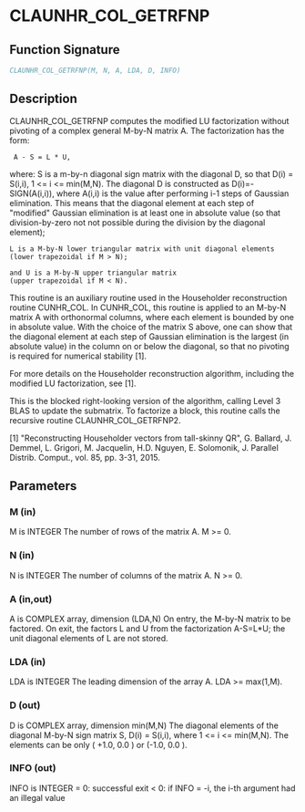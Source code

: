 # CLAUNHR_COL_GETRFNP

## Function Signature

```fortran
CLAUNHR_COL_GETRFNP(M, N, A, LDA, D, INFO)
```

## Description


 CLAUNHR_COL_GETRFNP computes the modified LU factorization without
 pivoting of a complex general M-by-N matrix A. The factorization has
 the form:

     A - S = L * U,

 where:
    S is a m-by-n diagonal sign matrix with the diagonal D, so that
    D(i) = S(i,i), 1 <= i <= min(M,N). The diagonal D is constructed
    as D(i)=-SIGN(A(i,i)), where A(i,i) is the value after performing
    i-1 steps of Gaussian elimination. This means that the diagonal
    element at each step of "modified" Gaussian elimination is
    at least one in absolute value (so that division-by-zero not
    not possible during the division by the diagonal element);

    L is a M-by-N lower triangular matrix with unit diagonal elements
    (lower trapezoidal if M > N);

    and U is a M-by-N upper triangular matrix
    (upper trapezoidal if M < N).

 This routine is an auxiliary routine used in the Householder
 reconstruction routine CUNHR_COL. In CUNHR_COL, this routine is
 applied to an M-by-N matrix A with orthonormal columns, where each
 element is bounded by one in absolute value. With the choice of
 the matrix S above, one can show that the diagonal element at each
 step of Gaussian elimination is the largest (in absolute value) in
 the column on or below the diagonal, so that no pivoting is required
 for numerical stability [1].

 For more details on the Householder reconstruction algorithm,
 including the modified LU factorization, see [1].

 This is the blocked right-looking version of the algorithm,
 calling Level 3 BLAS to update the submatrix. To factorize a block,
 this routine calls the recursive routine CLAUNHR_COL_GETRFNP2.

 [1] "Reconstructing Householder vectors from tall-skinny QR",
     G. Ballard, J. Demmel, L. Grigori, M. Jacquelin, H.D. Nguyen,
     E. Solomonik, J. Parallel Distrib. Comput.,
     vol. 85, pp. 3-31, 2015.

## Parameters

### M (in)

M is INTEGER The number of rows of the matrix A. M >= 0.

### N (in)

N is INTEGER The number of columns of the matrix A. N >= 0.

### A (in,out)

A is COMPLEX array, dimension (LDA,N) On entry, the M-by-N matrix to be factored. On exit, the factors L and U from the factorization A-S=L*U; the unit diagonal elements of L are not stored.

### LDA (in)

LDA is INTEGER The leading dimension of the array A. LDA >= max(1,M).

### D (out)

D is COMPLEX array, dimension min(M,N) The diagonal elements of the diagonal M-by-N sign matrix S, D(i) = S(i,i), where 1 <= i <= min(M,N). The elements can be only ( +1.0, 0.0 ) or (-1.0, 0.0 ).

### INFO (out)

INFO is INTEGER = 0: successful exit < 0: if INFO = -i, the i-th argument had an illegal value

